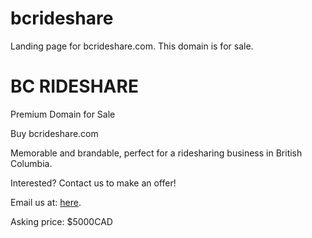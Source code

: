 # bcrideshare
Landing page for bcrideshare.com. This domain is for sale.

<h1>BC RIDESHARE</h1> 
<p>Premium Domain for Sale</p>

</header>
<main>
    <p>Buy bcrideshare.com</p>
    <p>Memorable and brandable, perfect for a ridesharing business in British Columbia.</p>
    <p>Interested? Contact us to make an offer!</p>
    <p>Email us at: <a href="mailto:" class="email" data-user="mail" data-domain="denisleblanc.com">here</a>.</p>
    <p>Asking price: $5000CAD </p>
